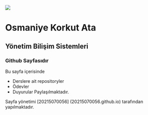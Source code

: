 ![](<img src="Resource/Images/osmaniye-korkut-ata-universitesi.png">)

# Osmaniye Korkut Ata 
## Yönetim Bilişim Sistemleri
### Github Sayfasıdır 

Bu sayfa içerisinde 
* Derslere ait repositoryler 
* Ödevler 
* Duyurular 
Paylaşılmaktadır.

Sayfa yönetimi [20215070056] (20215070056.github.io) tarafından yapılmaktadır.
